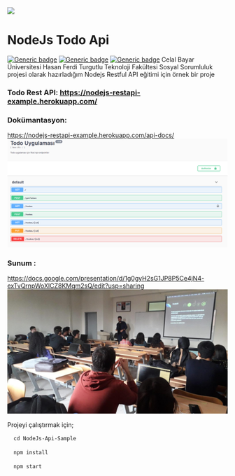 
<img src="https://miro.medium.com/max/2560/1*MuVcoMPyJcq8G4qf5s3HGQ.png"  width="400" />

# NodeJs Todo Api
[![Generic badge](https://img.shields.io/badge/NodeJS-v12.3.1-<COLOR>.svg)](https://nodejs.org/)
[![Generic badge](https://img.shields.io/badge/Express-4.16.1-<COLOR>.svg)](https://www.express.com/)
[![Generic badge](https://img.shields.io/badge/License-MIT-blue.svg)](LICENSE.md)
Celal Bayar Üniversitesi Hasan Ferdi Turgutlu Teknoloji Fakültesi Sosyal Sorumluluk projesi olarak hazırladığım
Nodejs Restful API eğitimi için örnek bir proje

### Todo Rest API: https://nodejs-restapi-example.herokuapp.com/

### Dokümantasyon: 
https://nodejs-restapi-example.herokuapp.com/api-docs/
![dokumantasyon](ss/1.png)
### Sunum : 
https://docs.google.com/presentation/d/1g0gyH2sG1JP8P5Ce4jN4-exTvQrnpWoXlCZ8KMqm2sQ/edit?usp=sharing
![sunum](ss/0.jpg)

Projeyi çalıştırmak için;
```
  cd NodeJs-Api-Sample
  
  npm install
  
  npm start
```

